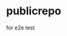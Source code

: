 # publicrepo
for e2e test

































































































































































































































































